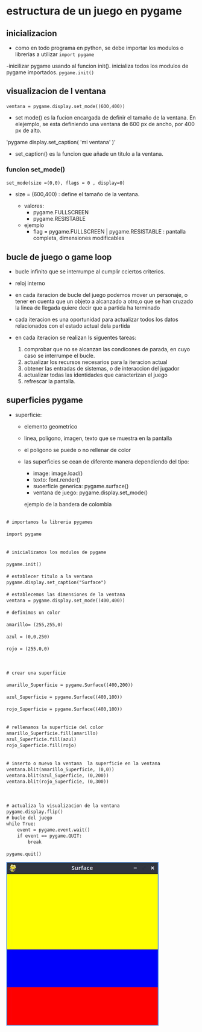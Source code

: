 # estructura de un juego en pygame

## inicializacion

- como en todo programa en python, se debe importar los modulos o librerias a utilizar
`import pygame`

-inicilizar pygame usando al funcion init(). inicializa todos los modulos de pygame importados.
`pygame.init()`

## visualizacion de l ventana

`ventana = pygame.display.set_mode((6OO,400))`
- set mode() es la fucion encargada de definir el tamaño de la ventana. En elejemplo, se esta definiendo una ventana de 600 px de ancho, por 400 px de alto.

'pygame display.set_caption( 'mi ventana' )'
- set_caption() es la funcion que añade un titulo a la ventana.

### funcion set_mode()

`set_mode(size =(0,0), flags = 0 , display=0)`

- size = (600,400) : define el tamaño de la ventana.

   - valores:
      - pygame.FULLSCREEN
      - pygame.RESISTABLE
   - ejemplo
     - flag = pygame.FULLSCREEN | pygame.RESISTABLE : pantalla completa, dimensiones modificables

## bucle de juego o game loop
- bucle infinito que se interrumpe al cumplir cciertos criterios.

- reloj interno

- en cada iteracion de bucle del juego podemos mover un personaje, o tener en cuenta que un objeto a alcanzado a otro,o que se han cruzado la linea de llegada quiere decir que a partida ha terminado

- cada iteracion es una oportunidad para actualizar todos los datos relacionados con el estado actual dela partida

- en cada iteracion se realizan ls siguentes tareas:
    1. comprobar que no se alcanzan las condicones de parada, en cuyo caso se interrumpe el bucle.
    2. actualizar los recursos necesarios para la iteracion actual
    3. obtener las entradas de sistemas, o de interaccion del jugador
    4. actualizar todas las identidades que caracterizan el  juego
    5. refrescar la pantalla.

## superficies pygame 
- superficie: 
    - elemento geometrico
    - linea, poligono, imagen, texto que se muestra en la pantalla 
    - el poligono se puede o no rellenar de color 
    - las superficies se cean de diferente manera dependiendo del tipo:
        - image: image.load()
        - texto: font.render()
        - suoerficie generica: pygame.surface()
        - ventana de juego: pygame.display.set_mode()



         ejemplo de la bandera de colombia

```

# importamos la libreria pygames

import pygame


# inicializamos los modulos de pygame 

pygame.init()

# establecer titulo a la ventana 
pygame.display.set_caption("Surface")

# establecemos las dimensiones de la ventana 
ventana = pygame.display.set_mode((400,400))

# definimos un color 

amarillo= (255,255,0)

azul = (0,0,250)

rojo = (255,0,0)



# crear una superficie 

amarillo_Superficie = pygame.Surface((400,200))

azul_Superficie = pygame.Surface((400,100))

rojo_Superficie = pygame.Surface((400,100))


# rellenamos la superficie del color
amarillo_Superficie.fill(amarillo)
azul_Superficie.fill(azul)
rojo_Superficie.fill(rojo)


# inserto o muevo la ventana  la superficie en la ventana
ventana.blit(amarillo_Superficie, (0,0))
ventana.blit(azul_Superficie, (0,200))
ventana.blit(rojo_Superficie, (0,300))



# actualiza la visualizacion de la ventana 
pygame.display.flip()
# bucle del juego
while True: 
    event = pygame.event.wait()
    if event == pygame.QUIT: 
        break 

pygame.quit() 

```

![bandera](screen.jpg)
